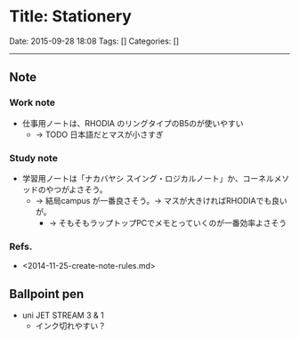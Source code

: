 # Title: Stationery

Date: 2015-09-28 18:08
Tags: []
Categories: []

---

## Note

### Work note

* 仕事用ノートは、RHODIA のリングタイプのB5のが使いやすい
	* -> TODO 日本語だとマスが小さすぎ

### Study note

* 学習用ノートは「ナカバヤシ スイング・ロジカルノート」か、コーネルメソッドのやつがよさそう。
	* -> 結局campus が一番良さそう。-> マスが大きければRHODIAでも良いが。
		* -> そもそもラップトップPCでメモとっていくのが一番効率よさそう


### Refs.

* <2014-11-25-create-note-rules.md>

## Ballpoint pen

* uni JET STREAM 3 & 1
	* インク切れやすい？

